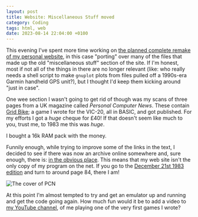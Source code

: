 ```yaml
---
layout: post
title: Website: Miscellaneous Stuff moved
category: Coding
tags: html, web
date: 2023-08-14 22:04:00 +0100
---
```


This evening I've spent more time working on [the planned complete remake of
my personal website](/2023/08/11/the-reboot-begins.html), in this case
"porting" over many of the files that made up the old "miscellaneous stuff"
section of the site. If I'm honest, most if not all of the things in there
are no longer relevant (like: who really needs a shell script to make
`gnuplot` plots from files pulled off a 1990s-era Garmin handheld GPS
unit?), but I thought I'd keep them kicking around "just in case".

One wee section I wasn't going to get rid of though was my scans of three
pages from a UK magazine called *Personal Computer News*. These contain
[Grid Bike](https://www.davep.org/misc/grid-bike/); a game I wrote for the
VIC-20, all in BASIC, and got published. For my efforts I got a *huge*
cheque for £40! If that doesn't seem like much to you, trust me, to 1983 me
this was *huge*.

I bought a 16k RAM pack with the money.

Funnily enough, while trying to improve some of the links in the text, I
decided to see if there was now an archive online somewhere and, sure
enough, there is: [in the obvious
place](https://archive.org/details/PersonalComputerNews/PersonalComputerNews001-18Mar1983/).
This means that my web site isn't the only copy of my program on the net. If
you go to the [December 21st 1983
edition](https://archive.org/details/PersonalComputerNews/PersonalComputerNews041-21Dec1983/page/n9/mode/2up)
and turn to around page 84, there I am!

![The cover of PCN](/attachments/2023/08/14/PCN-cover.png#centre)

At this point I'm almost tempted to try and get an emulator up and running
and get the code going again. How much fun would it be to add a video to [my
YouTube channel](https://www.youtube.com/@DavePearson), of me playing one of
the very first games I wrote?

[//]: # (2023-08-14-website-misc-stuff-moved.md ends here)
